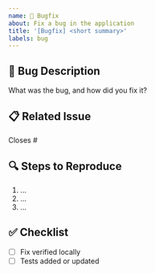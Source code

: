 ```yaml
---
name: 🐞 Bugfix
about: Fix a bug in the application
title: '[Bugfix] <short summary>'
labels: bug
---
```


## 🐛 Bug Description

What was the bug, and how did you fix it?

## 📋 Related Issue

Closes #

## 🔍 Steps to Reproduce

1. ...
2. ...
3. ...

## ✅ Checklist

- [ ] Fix verified locally
- [ ] Tests added or updated
